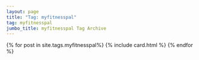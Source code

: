 ```yaml
---
layout: page
title: "Tag: myfitnesspal"
tag: myfitnesspal
jumbo_title: myfitnesspal Tag Archive
---
```


{% for post in site.tags.myfitnesspal%}
{% include card.html %}
{% endfor %}

